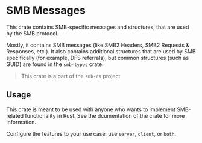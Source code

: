# SMB Messages

This crate contains SMB-specific messages and structures,
that are used by the SMB protocol.

Mostly, it contains SMB messages (like SMB2 Headers, SMB2 Requests & Responses, etc.).
It also contains additional structures that are used by SMB specifically
(for example, DFS referrals), but common structures (such as GUID) are found in the `smb-types` crate.

> This crate is a part of the `smb-rs` project

## Usage

This crate is meant to be used with anyone who wants to implement SMB-related functionality in Rust.
See the dcumentation of the crate for more information.

Configure the features to your use case: use `server`, `client`, or `both`.
